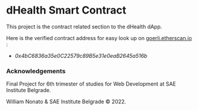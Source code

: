 # dHealth Smart Contract

This project is the contract related section to the dHealth dApp. 

Here is the verified contract address for easy look up on [goerli.etherscan.io](https://goerli.etherscan.io/) :

* *0x4bC6836a35e0C22579c89B5e31e0eaB2645a516b*

### Acknowledgements

Final Project for 6th trimester of studies for Web Development at SAE Institute Belgrade.

William Nonato & SAE Institute Belgrade &copy; 2022.
